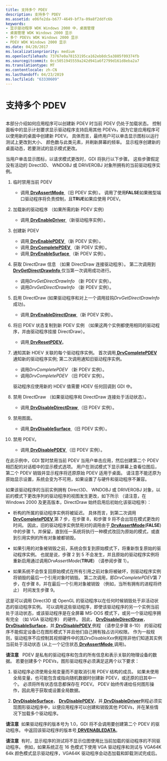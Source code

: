 ```yaml
---
title: 支持多个 PDEV
description: 支持多个 PDEV
ms.assetid: e06fe2da-b677-4649-bf7a-09a8f2ddfc6b
keywords:
- 显示驱动程序 WDK Windows 2000 中，桌面管理
- 桌面管理 WDK Windows 2000 显示
- 多个 PDEVs WDK Windows 2000 显示
- PDEV WDK Windows 2000 显示
ms.date: 04/20/2017
ms.localizationpriority: medium
ms.openlocfilehash: 73767e0a78153195ca162eb8dc5a3805f09374fb
ms.sourcegitcommit: 0cc5051945559a242d941a6f2799d161d8eba2a7
ms.translationtype: MT
ms.contentlocale: zh-CN
ms.lasthandoff: 04/23/2019
ms.locfileid: "63330609"
---
```

# <a name="supporting-multiple-pdevs"></a>支持多个 PDEV


## <span id="ddk_supporting_multiple_pdevs_gg"></span><span id="DDK_SUPPORTING_MULTIPLE_PDEVS_GG"></span>


本部分介绍如何应用程序可以创建新 PDEV 时当前 PDEV 仍处于加载状态。 控制面板中的显示计划要求显示驱动程序支持启用其他 PDEVs，因为它是应用程序可以使用新的桌面中创建新 PDEV。 具体而言，最终用户可以单击显示图标以运行测试上更改到大小、 颜色数与此类元素，并刷新屏幕的频率。 显示程序创建新的桌面动态，若要测试的显示模式更改。

当用户单击显示图标，以请求模式更改时，GDI 将执行以下步骤。 这些步骤假定没有活动的 Direct3D、 WNDOBJ 或 DRIVEROBJ 对象所拥有的当前驱动程序实例。

1.  临时禁用当前 PDEV
    -   调用[ **DrvAssertMode** ](https://msdn.microsoft.com/library/windows/hardware/ff556178) （旧 PDEV 实例）。 调用了使用**FALSE**如果微型端口驱动程序将负责控制，且**TRUE**如果应使用 PDEV。

2.  加载新的驱动程序 （如果所需的新 PDEV 实例）
    -   调用[ **DrvEnableDriver** ](https://msdn.microsoft.com/library/windows/hardware/ff556210) （新驱动程序实例）。

3.  创建新 PDEV
    -   调用[ **DrvEnablePDEV** ](https://msdn.microsoft.com/library/windows/hardware/ff556211) （新 PDEV 实例）。
    -   调用[ **DrvCompletePDEV** ](https://msdn.microsoft.com/library/windows/hardware/ff556181) （新 PDEV 实例）。
    -   调用[ **DrvEnableSurface** ](https://msdn.microsoft.com/library/windows/hardware/ff556214) （新 PDEV 实例）。

4.  获取 DirectDraw 信息 （如果 DirectDraw 连接驱动程序）。 第二次调用到[ **DrvGetDirectDrawInfo** ](https://msdn.microsoft.com/library/windows/hardware/ff556229)仅当第一次调用成功进行。
    -   调用*DrvGetDirectDrawInfo* （新 PDEV 实例）。
    -   调用*DrvGetDirectDrawInfo* （新 PDEV 实例）。

5.  启用 DirectDraw (如果驱动程序和对上一个调用挂钩*DrvGetDirectDrawInfo*成功)。
    -   调用[ **DrvEnableDirectDraw** ](https://msdn.microsoft.com/library/windows/hardware/ff556208) （新 PDEV 实例）。

6.  将旧 PDEV 状态复制到新 PDEV 实例 （如果这两个实例都使用相同的驱动程序，并由驱动程序挂接 DirectDraw）。
    -   调用[ **DrvResetPDEV**](https://msdn.microsoft.com/library/windows/hardware/ff556276)。

7.  通知其新 HDEV 关联的每个驱动程序实例。 首次调用[ **DrvCompletePDEV** ](https://msdn.microsoft.com/library/windows/hardware/ff556181)通知新的驱动程序实例; 第二次调用通知旧驱动程序实例。

    -   调用*DrvCompletePDEV* （新 PDEV 实例）。
    -   调用*DrvCompletePDEV* （旧 PDEV 实例）。

    驱动程序应使用新的 HDEV 值需要 HDEV 任何回调到 GDI 中。

8.  禁用 DirectDraw （如果驱动程序和 DirectDraw 连接处于活动状态）。
    -   调用[ **DrvDisableDirectDraw** ](https://msdn.microsoft.com/library/windows/hardware/ff556195) （旧 PDEV 实例）。

9.  禁用图面。
    -   调用[ **DrvDisableSurface** ](https://msdn.microsoft.com/library/windows/hardware/ff556200) （旧 PDEV 实例）。

10. 禁用 PDEV。
    -   调用[ **DrvDisablePDEV** ](https://msdn.microsoft.com/library/windows/hardware/ff556198) （旧 PDEV 实例）。

在此示例中，GDI 暂时禁用当前 PDEV 当用户单击应用，然后创建第二个 PDEV 相匹配的对话框中的显示模式选项。 用户在测试模式下显示屏幕上查看位图后，第二个 PDEV 销毁并显示程序将还原原始 PDEV 适用于桌面。 请注意不能还原为原始显示设置，系统会变为不可用，如果设置了与硬件和驱动程序不兼容。

如果该驱动程序的当前实例拥有 Direct3D、 WNDOBJ 或 DRIVEROBJ 对象，以前的模式下更改序列的驱动程序的视图发生更改，如下所示 （请注意，在 Windows 2000 及更高版本，DirectDraw 始终启用后初始化该驱动程序）：

-   析构的所属的驱动程序实例将被延迟。 具体而言，到第二次调用[ **DrvCompletePDEV** ](https://msdn.microsoft.com/library/windows/hardware/ff556181)第 7 步，在步骤 8，和步骤 9 将不会出现在模式更改的时间。 因此，旧的驱动程序实例禁用对的调用由于[ **DrvAssertMode**](https://msdn.microsoft.com/library/windows/hardware/ff556178)(**FALSE**) 中的步骤 1，并保留，直到任一系统将执行一种模式改回为原始的模式，或直到引用实例的所有对象被都销毁。

-   如果引用的对象被销毁之前，系统会恢复到原始模式下，将重新恢复原始的驱动程序实例。 也就是说，步骤 2 到 5 不会发生，并且原始的驱动程序实例将重新启用通过调用*DrvAssertMode*(**TRUE**) （请参阅步骤 1）。

-   如果系统不会恢复回原始模式在所有引用之前对象将被破坏，则驱动程序实例将销毁的最后一个引用对象时销毁。 第二次调用，即*DrvCompletePDEV*第 7 步，在步骤 8，并在最后一个引用对象被销毁 （例如，当所有拥有的进程将终止） 时间发生步骤 9。

这是可以调用 Direct3D 或 OpenGL 的驱动程序以在任何时候销毁处于非活动状态的驱动程序实例。 可以调用这些驱动程序，即使该驱动程序的另一个实例当前处于活动状态，或该驱动程序是在全屏幕 MS-DOS 模式下，或另一个驱动程序拥有完全 （如 VGA 驱动程序） 的硬件。 因此， [ **DrvDisableDirectDraw**](https://msdn.microsoft.com/library/windows/hardware/ff556195)， [ **DrvDisableSurface**](https://msdn.microsoft.com/library/windows/hardware/ff556200)，并[ **DrvDisablePDEV** ](https://msdn.microsoft.com/library/windows/hardware/ff556198)例程 （请参见步骤 8-10） 的驱动程序不能假定设备已在图形模式下并且他们自己拥有独占访问权限。 作为一般规则，驱动程序不应控制其视频硬件中的其*DrvDisableXxx*例程除非他们知道其实例当前处于活动状态 (从上一个记住状态[ **DrvAssertMode** ](https://msdn.microsoft.com/library/windows/hardware/ff556178)调用)。

**请注意**   PDEV 是私有的驱动程序和包含的所有信息和表示关联的物理设备的数据。 若要创建多个 PDEVs，图形驱动程序必须满足这两个以下要求：
1.  驱动程序必须使用全局变量而不是取消引用 PDEV 结构的成员。 如果未使用全局变量，也可能包含或指向随机数据时创建新 PDEV，或还原的旧其中一个。 必须将所有状态信息都保存在 PDEV。 PDEV 始终传递给任何图形操作，因此用于获取或设置全局数据。

2.  [ **DrvDisableSurface**](https://msdn.microsoft.com/library/windows/hardware/ff556200)， [ **DrvDisablePDEV**](https://msdn.microsoft.com/library/windows/hardware/ff556198)，并[ **DrvDisableDriver**](https://msdn.microsoft.com/library/windows/hardware/ff556196)例程必须实现图形驱动程序中，以便应用程序可以创建和销毁其他 PDEVs，并在某些情况下加载多个驱动程序。

 

**请注意**  如果驱动程序的版本号为 1.0，GDI 将不会调用要创建第二个 PDEV 的驱动程序。 中返回该驱动程序的版本号[ **DRVENABLEDATA**](https://msdn.microsoft.com/library/windows/hardware/ff556206)。

 

**请注意**  有时，显示程序的测试将不显示位图使用比当前加载的驱动程序的不同驱动程序。 例如，如果系统正在 16 色模式下使用 VGA 驱动程序和测试与 VGA64K 64k 颜色模式显示驱动程序，VGA64K 驱动程序会动态加载和卸载测试完成后。

 

 

 





